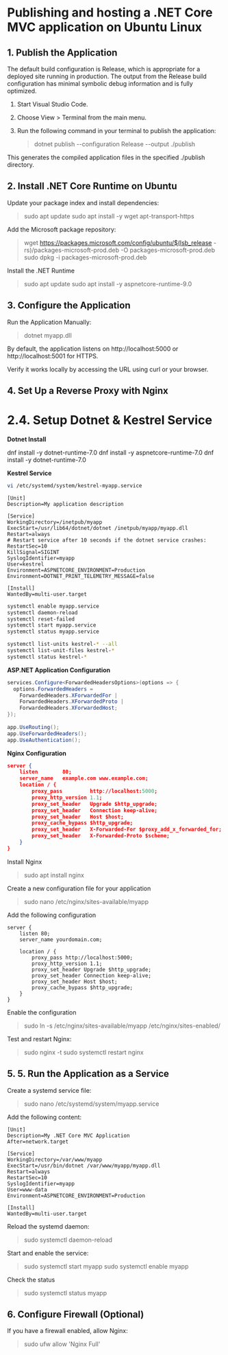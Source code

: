 # Publishing and hosting a .NET Core MVC application on Ubuntu Linux

## 1. Publish the Application

The default build configuration is Release, which is appropriate for a deployed site running in production. The output from the Release build configuration has minimal symbolic debug information and is fully optimized.

1. Start Visual Studio Code. 
2. Choose View > Terminal from the main menu.
3. Run the following command in your terminal to publish the application:

    > dotnet publish --configuration Release --output ./publish

This generates the compiled application files in the specified ./publish directory.

## 2. Install .NET Core Runtime on Ubuntu

Update your package index and install dependencies:

> sudo apt update
> sudo apt install -y wget apt-transport-https

Add the Microsoft package repository:

> wget https://packages.microsoft.com/config/ubuntu/$(lsb_release -rs)/packages-microsoft-prod.deb -O packages-microsoft-prod.deb
> sudo dpkg -i packages-microsoft-prod.deb

Install the .NET Runtime

> sudo apt update
> sudo apt install -y aspnetcore-runtime-9.0

## 3. Configure the Application

Run the Application Manually:

> dotnet myapp.dll

By default, the application listens on http://localhost:5000 or http://localhost:5001 for HTTPS.  

Verify it works locally by accessing the URL using curl or your browser.

## 4. Set Up a Reverse Proxy with Nginx




# 2.4. Setup Dotnet & Kestrel Service

**Dotnet Install**

dnf install -y dotnet-runtime-7.0
dnf install -y aspnetcore-runtime-7.0
dnf install -y dotnet-runtime-7.0

**Kestrel Service**

```bash
vi /etc/systemd/system/kestrel-myapp.service
```

```
[Unit]
Description=My application description
 
[Service]
WorkingDirectory=/inetpub/myapp
ExecStart=/usr/lib64/dotnet/dotnet /inetpub/myapp/myapp.dll
Restart=always
# Restart service after 10 seconds if the dotnet service crashes:
RestartSec=10
KillSignal=SIGINT
SyslogIdentifier=myapp
User=kestrel
Environment=ASPNETCORE_ENVIRONMENT=Production
Environment=DOTNET_PRINT_TELEMETRY_MESSAGE=false
 
[Install]
WantedBy=multi-user.target
```

```bash
systemctl enable myapp.service
systemctl daemon-reload
systemctl reset-failed
systemctl start myapp.service
systemctl status myapp.service

systemctl list-units kestrel-* --all
systemctl list-unit-files kestrel-*
systemctl status kestrel-*
```

**ASP.NET Application Configuration**

```csharp
services.Configure<ForwardedHeadersOptions>(options => {
  options.ForwardedHeaders = 
    ForwardedHeaders.XForwardedFor | 
    ForwardedHeaders.XForwardedProto | 
    ForwardedHeaders.XForwardedHost;
});
  
app.UseRouting(); 
app.UseForwardedHeaders(); 
app.UseAuthentication();
```

**Nginx Configuration**

```json
server {
    listen        80;
    server_name   example.com www.example.com;
    location / {
        proxy_pass         http://localhost:5000;
        proxy_http_version 1.1;
        proxy_set_header   Upgrade $http_upgrade;
        proxy_set_header   Connection keep-alive;
        proxy_set_header   Host $host;
        proxy_cache_bypass $http_upgrade;
        proxy_set_header   X-Forwarded-For $proxy_add_x_forwarded_for;
        proxy_set_header   X-Forwarded-Proto $scheme;
    }
}
```




Install Nginx

> sudo apt install nginx

Create a new configuration file for your application

> sudo nano /etc/nginx/sites-available/myapp

Add the following configuration

```text
server {
    listen 80;
    server_name yourdomain.com;

    location / {
        proxy_pass http://localhost:5000;
        proxy_http_version 1.1;
        proxy_set_header Upgrade $http_upgrade;
        proxy_set_header Connection keep-alive;
        proxy_set_header Host $host;
        proxy_cache_bypass $http_upgrade;
    }
}
```

Enable the configuration

> sudo ln -s /etc/nginx/sites-available/myapp /etc/nginx/sites-enabled/

Test and restart Nginx:

> sudo nginx -t
> sudo systemctl restart nginx

## 5. 5. Run the Application as a Service

Create a systemd service file:

> sudo nano /etc/systemd/system/myapp.service

Add the following content:

```text
[Unit]
Description=My .NET Core MVC Application
After=network.target

[Service]
WorkingDirectory=/var/www/myapp
ExecStart=/usr/bin/dotnet /var/www/myapp/myapp.dll
Restart=always
RestartSec=10
SyslogIdentifier=myapp
User=www-data
Environment=ASPNETCORE_ENVIRONMENT=Production

[Install]
WantedBy=multi-user.target

```

Reload the systemd daemon:

> sudo systemctl daemon-reload

Start and enable the service:

> sudo systemctl start myapp
> sudo systemctl enable myapp

Check the status

> sudo systemctl status myapp

## 6. Configure Firewall (Optional)

If you have a firewall enabled, allow Nginx:

> sudo ufw allow 'Nginx Full'



